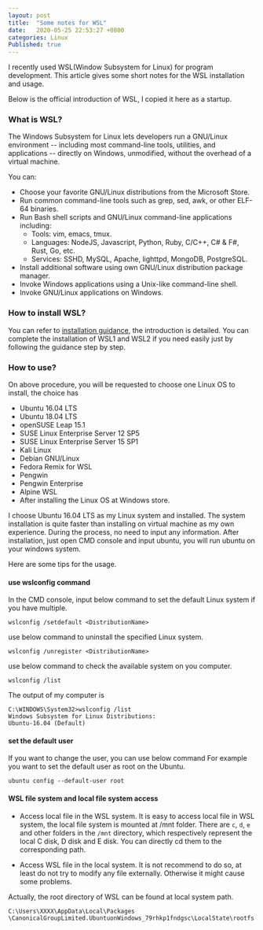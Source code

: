 ```yaml
---
layout: post
title:  "Some notes for WSL"
date:   2020-05-25 22:53:27 +0800
categories: Linux
Published: true
---
```

I recently used WSL(Window Subsystem for Linux) for program development. This article gives some short notes for the WSL installation and usage. 

Below is the official introduction of WSL, I copied it here as a startup.

### What is WSL?
The Windows Subsystem for Linux lets developers run a GNU/Linux environment -- including most command-line tools, utilities, and applications -- directly on Windows, unmodified, without the overhead of a virtual machine.

You can:

+ Choose your favorite GNU/Linux distributions from the Microsoft Store.
+ Run common command-line tools such as grep, sed, awk, or other ELF-64 binaries.
+ Run Bash shell scripts and GNU/Linux command-line applications including:   
  + Tools: vim, emacs, tmux.    
  + Languages: NodeJS, Javascript, Python, Ruby, C/C++, C# & F#, Rust, Go, etc.    
  + Services: SSHD, MySQL, Apache, lighttpd, MongoDB, PostgreSQL.   
+ Install additional software using own GNU/Linux distribution package manager.
+ Invoke Windows applications using a Unix-like command-line shell.
+ Invoke GNU/Linux applications on Windows.

### How to install WSL?
You can refer to [installation guidance](https://docs.microsoft.com/en-us/windows/wsl/install-win10), the introduction is detailed. You can complete the installation of WSL1 and WSL2 if you need easily just by following the guidance step by step. 

### How to use?
On above procedure, you will be requested to choose one Linux OS to install, the choice has 
+ Ubuntu 16.04 LTS
+ Ubuntu 18.04 LTS
+ openSUSE Leap 15.1
+ SUSE Linux Enterprise Server 12 SP5
+ SUSE Linux Enterprise Server 15 SP1
+ Kali Linux
+ Debian GNU/Linux
+ Fedora Remix for WSL
+ Pengwin
+ Pengwin Enterprise
+ Alpine WSL
+ After installing the Linux OS at Windows store.

I choose Ubuntu 16.04 LTS as my Linux system and installed. The system installation is quite faster than installing on virtual machine as my  own experience. During the process, no need to input any information. 
After installation, just open CMD console and input ubuntu, you will run ubuntu on your windows system. 

Here are some tips for the usage.

#### use wslconfig command
In the CMD console, input below command to set the default Linux system if you have multiple.
```
wslconfig /setdefault <DistributionName>
```
use below command to uninstall the specified Linux system.
```
wslconfig /unregister <DistributionName>
```
use below command to check the available system on you computer.
```
wslconfig /list
```
The output of my computer is  
```
C:\WINDOWS\System32>wslconfig /list
Windows Subsystem for Linux Distributions:
Ubuntu-16.04 (Default)
```

#### set the default user
If you want to change the user, you can use below command 
For example you want to set the default user as root on the Ubuntu.
```
ubuntu config --default-user root
```

#### WSL file system and local file system access
+ Access local file in the WSL system. 
It is easy to access local file in WSL system, the local file system is mounted at /mnt folder. There are `c`, `d`, `e` and other folders in the `/mnt` directory, which respectively represent the local C disk, D disk and E disk. You can directly cd them to the corresponding path.

+ Access WSL file in the local system. 
It is not recommend to do so, at least do not try to modify any file externally. Otherwise it might cause some problems.

Actually, the root directory of WSL can be found at local system path.
```
C:\Users\XXXX\AppData\Local\Packages
\CanonicalGroupLimited.UbuntuonWindows_79rhkp1fndgsc\LocalState\rootfs
```

